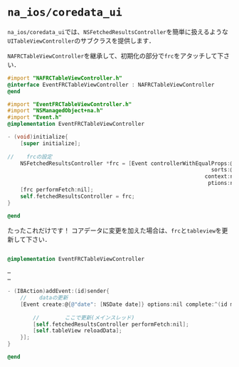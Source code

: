 # `na_ios/coredata_ui`

`na_ios/coredata_ui`では、`NSFetchedResultsController`を簡単に扱えるような`UITableViewController`のサブクラスを提供します．

`NAFRCTableViewController`を継承して、初期化の部分で`frc`をアタッチして下さい．

```objective-c
#import "NAFRCTableViewController.h"
@interface EventFRCTableViewController : NAFRCTableViewController
@end

#import "EventFRCTableViewController.h"
#import "NSManagedObject+na.h"
#import "Event.h"
@implementation EventFRCTableViewController

- (void)initialize{
    [super initialize];
    
//    frcの設定
    NSFetchedResultsController *frc = [Event controllerWithEqualProps:@{}
                                                                sorts:@[@"date"]
                                                              context:nil o
                                                               ptions:nil];
    [frc performFetch:nil];
    self.fetchedResultsController = frc;
}

@end

```

たったこれだけです！
コアデータに変更を加えた場合は、`frc`と`tableview`を更新して下さい．

```objective-c

@implementation EventFRCTableViewController

…
…

- (IBAction)addEvent:(id)sender{
    //    dataの更新
    [Event create:@{@"date": [NSDate date]} options:nil complete:^(id mo) {
        
        //        ここで更新(メインスレッド)
        [self.fetchedResultsController performFetch:nil];
        [self.tableView reloadData];
    }];
}

@end

```
